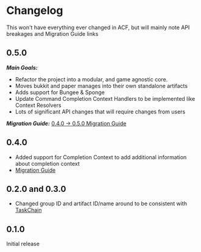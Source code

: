 # Changelog

This won't have everything ever changed in ACF, but will mainly note API breakages and Migration Guide links

## 0.5.0

***Main Goals:***

* Refactor the project into a modular, and game agnostic core.
* Moves bukkit and paper manages into their own standalone artifacts
* Adds support for Bungee & Sponge
* Update Command Completion Context Handlers to be implemented like Context Resolvers
* Lots of significant API changes that will require changes from users

***Migration
Guide:*** [0.4.0 -> 0.5.0 Migration Guide](https://github.com/aikar/commands/wiki/Migrating-from-0.4.0-to-0.5.0)

## 0.4.0

* Added support for Completion Context to add additional information about completion context
* [Migration Guide](https://www.spigotmc.org/threads/acf-beta-annotation-command-framework.234266/page-2#post-2385699)

## 0.2.0 and 0.3.0

* Changed group ID and artifact ID/name around to be consistent with [TaskChain](https://taskchain.emc.gs)

## 0.1.0

Initial release
